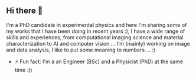 ## Hi there 👋

I'm a PhD candidate in experimental physics and here I'm sharing some of my works that I have been doing in recent years :),
I have a wide range of skills and experiences, from computational imaging science and material characterization to AI and computer vision ...
I’m (mainly) working on image and data analysis, I like to put some meaning to numbers ... :)


- ⚡ Fun fact: I'm a an Engineer (BSc) and a Physicist (PhD) at the same time :))

<!--
**Arviin/Arviin** is a ✨ _special_ ✨ repository because its `README.md` (this file) appears on your GitHub profile.

Here are some ideas to get you started:


-->
